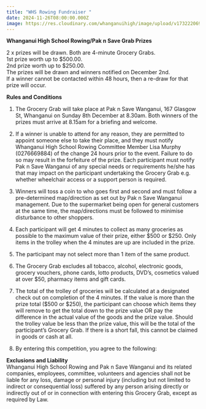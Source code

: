 ```yaml
---
title: "WHS Rowing Fundraiser "
date: 2024-11-26T08:00:00.000Z
image: https://res.cloudinary.com/whanganuihigh/image/upload/v1732220699/Events/whs_rowing_fundraiser_2024.png
---
```

**Whanganui High School Rowing/Pak n Save Grab Prizes**
 

2 x prizes will be drawn. Both are 4-minute Grocery Grabs.  
1st prize worth up to $500.00.  
2nd prize worth up to $250.00.  
The prizes will be drawn and winners notified on December 2nd.  
If a winner cannot be contacted within 48 hours, then a re-draw for that prize will occur. 


**Rules and Conditions**  

1. The Grocery Grab will take place at Pak n Save Wanganui, 167 Glasgow St, Whanganui on Sunday 8th December at 8.30am. Both winners of the prizes must arrive at 8.15am for a briefing and welcome.  

2. If a winner is unable to attend for any reason, they are permitted to appoint someone else to take their place, and they must notify Whanganui High School Rowing Committee Member Lisa Murphy (0276669884) of the change 24 hours prior to the event. Failure to do so may result in the forfeiture of the prize. Each participant must notify Pak n Save Wanganui of any special needs or requirements he/she has that may impact on the participant undertaking the Grocery Grab e.g. whether wheelchair access or a support person is required.  

3. Winners will toss a coin to who goes first and second and must follow a pre-determined map/direction as set out by Pak n Save Wanganui management. Due to the supermarket being open for general customers at the same time, the map/directions must be followed to minimise disturbance to other shoppers.  

4. Each participant will get 4 minutes to collect as many groceries as possible to the maximum value of their prize, either $500 or $250. Only items in the trolley when the 4 minutes are up are included in the prize.  

5. The participant may not select more than 1 item of the same product.  

6. The Grocery Grab excludes all tobacco, alcohol, electronic goods, grocery vouchers, phone cards, lotto products, DVD’s, cosmetics valued at over $50, pharmacy items and gift cards.  

7. The total of the trolley of groceries will be calculated at a designated check out on completion of the 4 minutes. If the value is more than the prize total ($500 or $250), the participant can choose which items they will remove to get the total down to the prize value OR pay the difference in the actual value of the goods and the prize value. Should the trolley value be less than the prize value, this will be the total of the participant’s Grocery Grab. If there is a short fall, this cannot be claimed in goods or cash at all.  

8. By entering this competition, you agree to the following: 


**Exclusions and Liability**  
Whanganui High School Rowing and Pak n Save Wanganui and its related companies, employees, committee, volunteers and agencies shall not be liable for any loss, damage or personal injury (including but not limited to indirect or consequential loss) suffered by any person arising directly or indirectly out of or in connection with entering this Grocery Grab, except as required by Law.
